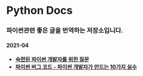 # Python Docs

### 파이썬관련 좋은 글을 번역하는 저장소입니다.

#### 2021-04

- [**숙련된 파이썬 개발자를 위한 질문**](./2021-04/2021-04-07.md)
- [**파이썬 버그 코드 - 파이썬 개발자가 만드는 10가지 실수**](./2021-04/2021-04-08.md)

